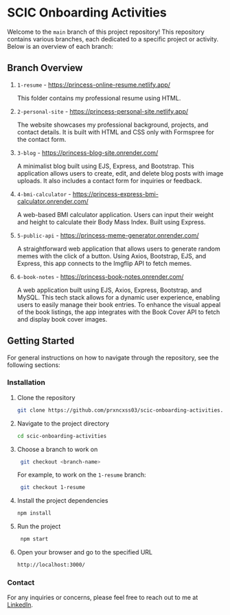 # SCIC Onboarding Activities

Welcome to the `main` branch of this project repository! This repository contains various branches, each dedicated to a specific project or activity. Below is an overview of each branch:

## Branch Overview

1. `1-resume` - https://princess-online-resume.netlify.app/

   This folder contains my professional resume using HTML.

2. `2-personal-site` - https://princess-personal-site.netlify.app/

   The website showcases my professional background, projects, and contact details. It is built with HTML and CSS only with Formspree for the contact form.

3. `3-blog` - https://princess-blog-site.onrender.com/

   A minimalist blog built using EJS, Express, and Bootstrap. This application allows users to create, edit, and delete blog posts with image uploads. It also includes a contact form for inquiries or feedback.

4. `4-bmi-calculator` - https://princess-express-bmi-calculator.onrender.com/

   A web-based BMI calculator application. Users can input their weight and height to calculate their Body Mass Index. Built using Express.

5. `5-public-api` - https://princess-meme-generator.onrender.com/

   A straightforward web application that allows users to generate random memes with the click of a button. Using Axios, Bootstrap, EJS, and Express, this app connects to the Imgflip API to fetch memes.

6. `6-book-notes` - https://princess-book-notes.onrender.com/

   A web application built using EJS, Axios, Express, Bootstrap, and MySQL. This tech stack allows for a dynamic user experience, enabling users to easily manage their book entries. To enhance the visual appeal of the book listings, the app integrates with the Book Cover API to fetch and display book cover images.

## Getting Started

For general instructions on how to navigate through the repository, see the following sections:

### Installation

1. Clone the repository

   ```bash
   git clone https://github.com/prxncxss03/scic-onboarding-activities.git
   ```

2. Navigate to the project directory

   ```bash
   cd scic-onboarding-activities
   ```

3. Choose a branch to work on

   ```bash
    git checkout <branch-name>
   ```

   For example, to work on the `1-resume` branch:

   ```bash
    git checkout 1-resume
   ```

4. Install the project dependencies

   ```bash
   npm install
   ```

5. Run the project

   ```bash
    npm start
   ```

6. Open your browser and go to the specified URL

   ```bash
   http://localhost:3000/
   ```

### Contact

For any inquiries or concerns, please feel free to reach out to me at [LinkedIn](www.linkedin.com/in/princess-pocon-958212308).
